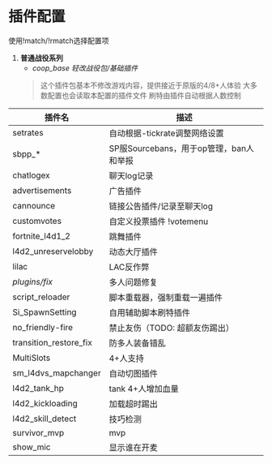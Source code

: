 # 插件配置

使用!match/!rmatch选择配置项

1. **普通战役系列**
   * *coop_base 轻改战役包/基础插件*
    > 这个插件包基本不修改游戏内容，提供接近于原版的4/8+人体验
    > 大多数配置也会读取本配置的插件文件
    > 刷特由插件自动根据人数控制
    
| 插件名              | 描述                                    |
| ------------------- | --------------------------------------- |
| setrates            | 自动根据-tickrate调整网络设置           |
| sbpp_*              | SP服Sourcebans，用于op管理，ban人和举报 |
| chatlogex           | 聊天log记录                             |
| advertisements      | 广告插件                                |
| cannounce           | 链接公告插件/记录至聊天log              |
| customvotes         | 自定义投票插件 !votemenu                |
| fortnite_l4d1_2     | 跳舞插件                                |
| l4d2_unreservelobby | 动态大厅插件                            |
| lilac               | LAC反作弊                               |
| *plugins/fix*       | 多人问题修复                            |
| script_reloader     | 脚本重载器，强制重载一遍插件            |
| Si_SpawnSetting     | 自用辅助脚本刷特插件                    |
| no_friendly-fire     | 禁止友伤（TODO: 超额友伤踢出）                 |
|transition_restore_fix|防多人装备错乱|
|MultiSlots|4+人支持|
|sm_l4dvs_mapchanger|自动切图插件|
|l4d2_tank_hp|tank 4+人增加血量|
|l4d2_kickloading|加载超时踢出|
|l4d2_skill_detect|技巧检测|
|survivor_mvp|mvp|
|show_mic|显示谁在开麦|
